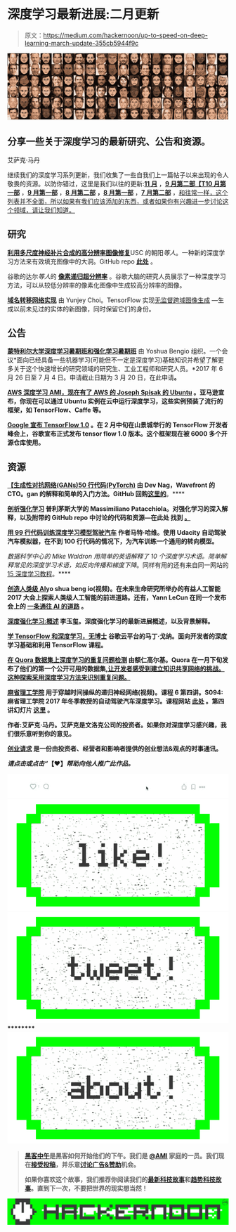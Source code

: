 # 深度学习最新进展:二月更新

> 原文：<https://medium.com/hackernoon/up-to-speed-on-deep-learning-march-update-355cb5944f9c>

![](img/4348fc9e2a57bc99908d333af4500968.png)

## 分享一些关于深度学习的最新研究、公告和资源。

艾萨克·马丹

继续我们的深度学习系列更新，我们收集了一些自我们上一篇帖子以来出现的令人敬畏的资源。以防你错过，这里是我们以往的更新:[**11 月**](https://medium.com/p/c93663b59923/edit) ，[**9 月第二部【T10 月第一部**](/the-mission/up-to-speed-on-deep-learning-september-part-2-and-october-part-1-d72d7e5df1ea#.bg88ojrbl) ，[**9 月第一部**](/the-mission/up-to-speed-on-deep-learning-september-update-part-1-ca27a6ed03cd#.ocrcl97wd) ，[**8 月第二部**](/the-mission/up-to-speed-on-deep-learning-august-update-part-2-bfb1554f885#.ps2tqe76u) **，**[**8 月第一部**](/the-mission/up-to-speed-on-deep-learning-august-update-part-1-25afc11aea6b#.2mv855gbu) ，[**7 月第二部**](/the-mission/up-to-speed-on-deep-learning-july-update-part-2-baacc835d8ab#.n12qybgf6) ，[和往常一样，这个列表并不全面，所以如果有我们应该添加的东西，或者如果你有兴趣进一步讨论这个领域，请让我们知道](/the-mission/up-to-speed-on-deep-learning-july-update-6c1d9e6741cf#.gcfr1dnjx)[。](mailto:hello@requestsforstartups.com)

## 研究

[**利用多尺度神经补片合成的高分辨率图像修复**](https://arxiv.org/pdf/1611.09969.pdf)USC 的朝阳*等人*。一种新的深度学习方法来有效填充图像中的大洞。GitHub repo [**此处**](https://github.com/leehomyc/High-Res-Neural-Inpainting) 。

谷歌的达尔*等人*的 [**像素递归超分辨率**](https://arxiv.org/pdf/1702.00783.pdf) 。谷歌大脑的研究人员展示了一种深度学习方法，可以从较低分辨率的像素化图像中生成较高分辨率的图像。

[**域名转移网络实现**](https://github.com/yunjey/dtn-tensorflow) 由 Yunjey Choi。TensorFlow 实现[无监督跨域图像生成](https://arxiv.org/abs/1611.02200) —生成以前未见过的实体的新图像，同时保留它们的身份。

## 公告

[**蒙特利尔大学深度学习暑期班和强化学习暑期班**](https://mila.umontreal.ca/en/cours/deep-learning-summer-school-2017/) 由 Yoshua Bengio 组织。一个会议*面向已经具备一些机器学习(可能但不一定是深度学习)基础知识并希望了解更多关于这个快速增长的研究领域的研究生、工业工程师和研究人员。*2017 年 6 月 26 日至 7 月 4 日。申请截止日期为 3 月 20 日，在此申请[](https://docs.google.com/forms/d/e/1FAIpQLSfF4rIP7z0NbaMRrGgfQ9SGHGN9oPDF68Im3s4EWRXa6IEQBQ/viewform?c=0&w=1)**。**

**[**AWS 深度学习 AMI，现在有了 AWS 的 Joseph Spisak 的 Ubuntu**](https://aws.amazon.com/fr/blogs/ai/the-aws-deep-learning-ami-now-with-ubuntu/) 。亚马逊宣布，你现在可以通过 Ubuntu 实例在云中运行深度学习，这些实例预装了流行的框架，如 TensorFlow、Caffe 等。**

**[**Google 宣布 TensorFlow 1.0**](https://developers.googleblog.com/2017/02/announcing-tensorflow-10.html) 。在 2 月中旬在山景城举行的 TensorFlow 开发者峰会上，谷歌宣布正式发布 tensor flow 1.0 版本。这个框架现在被 6000 多个开源仓库使用。**

## **资源**

**[**【生成性对抗网络(GANs)50 行代码(PyTorch)**](/@devnag/generative-adversarial-networks-gans-in-50-lines-of-code-pytorch-e81b79659e3f#.hlqwnbpqi) 由 Dev Nag，Wavefront 的 CTO。gan 的解释和简单的入门方法。GitHub 回购[这里的](https://github.com/devnag/pytorch-generative-adversarial-networks)**。****

****[**剖析强化学习**](https://mpatacchiola.github.io/blog/) 普利茅斯大学的 Massimiliano Patacchiola。对强化学习的深入解释，以及附带的 GitHub repo 中讨论的代码和资源—在此处 找到 [**。**](https://github.com/mpatacchiola/dissecting-reinforcement-learning)****

****[**用 99 行代码训练深度学习模型驾驶汽车**](https://hackernoon.com/training-a-deep-learning-model-to-steer-a-car-in-99-lines-of-code-ba94e0456e6a#.9c1zy38a6) 作者马特·哈维。使用 Udacity 自动驾驶汽车模拟器，在不到 100 行代码的情况下，为汽车训练一个通用的转向模型。****

****数据科学中心的 Mike Waldron 用简单的英语解释了 10 个深度学习术语。简单解释常见的深度学习术语，如*反向传播*和*梯度下降*。同样有用的还有来自同一网站的 [15 深度学习教程](http://www.datasciencecentral.com/profiles/blogs/15-deep-learning-tutorials)。****

****[**创造人类级 AI**](https://www.youtube.com/watch?v=ZHYXp3gJCaI)yo shua beng io(视频)。在未来生命研究所举办的有益人工智能 2017 大会上探索人类级人工智能的前进道路。还有，Yann LeCun 在同一个发布会上的 [**一条通往 AI 的道路**](https://www.youtube.com/watch?v=bub58oYJTm0) 。****

****[**深度强化学习:概述**](https://arxiv.org/abs/1701.07274) 李玉玺。深度强化学习的最新进展概述，以及背景解释。****

****[**学 TensorFlow 和深度学习，无博士**](https://cloud.google.com/blog/big-data/2017/01/learn-tensorflow-and-deep-learning-without-a-phd) 谷歌云平台的马丁·戈纳。面向开发者的深度学习基础和利用 TensorFlow 课程。****

****[**在 Quora 数据集上深度学习的重复问题检测**](http://www.erogol.com/duplicate-question-detection-deep-learning/) 由额仁高尔基。Quora 在一月下旬发布了他们的第一个公开可用的数据集[,让开发者感受到建立知识共享网络的挑战。这种探索采用深度学习方法来识别重复问题。](https://data.quora.com/First-Quora-Dataset-Release-Question-Pairs)****

****[**麻省理工学院**](https://www.youtube.com/watch?v=nFTQ7kHQWtc) 用于穿越时间操纵的递归神经网络(视频)。课程 6 第四讲。S094:麻省理工学院 2017 年冬季教授的自动驾驶汽车深度学习。课程网站 [**此处**](http://cars.mit.edu) 。第四讲幻灯片 [**这里**](https://goo.gl/qG4Ys9) 。****

****作者:艾萨克·马丹。艾萨克是文洛克公司的投资者。如果你对深度学习感兴趣，我们很乐意听到你的意见。****

****[**创业请求**](http://www.requestsforstartups.com) 是一份由投资者、经营者和影响者提供的创业想法&观点的时事通讯。****

*******请点击或点击“︎***【❤】*帮助向他人推广此作品。*****

****![](img/696ad0459fd56cc82916b9864d7ffdbc.png)********[![](img/50ef4044ecd4e250b5d50f368b775d38.png)](http://bit.ly/HackernoonFB)********[![](img/979d9a46439d5aebbdcdca574e21dc81.png)](https://goo.gl/k7XYbx)********[![](img/2930ba6bd2c12218fdbbf7e02c8746ff.png)](https://goo.gl/4ofytp)****

> ****[黑客中午](http://bit.ly/Hackernoon)是黑客如何开始他们的下午。我们是 [@AMI](http://bit.ly/atAMIatAMI) 家庭的一员。我们现在[接受投稿](http://bit.ly/hackernoonsubmission)，并乐意[讨论广告&赞助](mailto:partners@amipublications.com)机会。****
> 
> ****如果你喜欢这个故事，我们推荐你阅读我们的[最新科技故事](http://bit.ly/hackernoonlatestt)和[趋势科技故事](https://hackernoon.com/trending)。直到下一次，不要把世界的现实想当然！****

****![](img/be0ca55ba73a573dce11effb2ee80d56.png)****